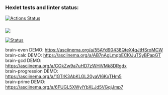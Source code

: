 ### Hexlet tests and linter status:
[![Actions Status](https://github.com/mgrshn/php-project-lvl1/workflows/hexlet-check/badge.svg)](https://github.com/mgrshn/php-project-lvl1/actions)
###

<a href="https://codeclimate.com/github/codeclimate/codeclimate/maintainability"><img src="https://api.codeclimate.com/v1/badges/a99a88d28ad37a79dbf6/maintainability" /></a>

[![Status](https://github.com/mgrshn/php-project-lvl1/actions/workflows/github-actions.yml/badge.svg)](https://github.com/mgrshn/php-project-lvl1/actions)


brain-even DEMO: https://asciinema.org/a/55AYd90438QteX4qJtHSroMCW  
brain-calc DEMO: https://asciinema.org/a/AB7nAgLmqbECI0JuTSyBPapGT  
brain-gcd DEMO: https://asciinema.org/a/COkZw9a7uHD7zWHiVMk8DRgdx  
brain-progression DEMO: https://asciinema.org/a/1GTrK3AbKLGL20yaVI6KxTHm5  
brain-prime DEMO: https://asciinema.org/a/6FUGL5XWylYbXLJd5VGqjJmp7  
